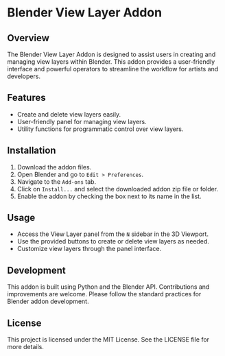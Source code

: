 # Blender View Layer Addon

## Overview
The Blender View Layer Addon is designed to assist users in creating and managing view layers within Blender. This addon provides a user-friendly interface and powerful operators to streamline the workflow for artists and developers.

## Features
- Create and delete view layers easily.
- User-friendly panel for managing view layers.
- Utility functions for programmatic control over view layers.

## Installation
1. Download the addon files.
2. Open Blender and go to `Edit > Preferences`.
3. Navigate to the `Add-ons` tab.
4. Click on `Install...` and select the downloaded addon zip file or folder.
5. Enable the addon by checking the box next to its name in the list.

## Usage
- Access the View Layer panel from the `N` sidebar in the 3D Viewport.
- Use the provided buttons to create or delete view layers as needed.
- Customize view layers through the panel interface.

## Development
This addon is built using Python and the Blender API. Contributions and improvements are welcome. Please follow the standard practices for Blender addon development.

## License
This project is licensed under the MIT License. See the LICENSE file for more details.